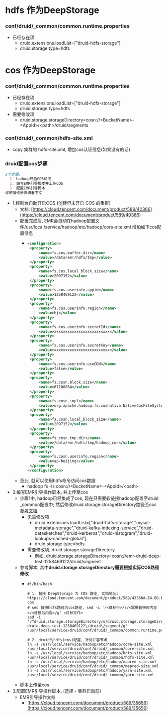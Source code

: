 # hdfs 作为DeepStorage
### conf/druid/_common/common.runtime.properties
- 已经存在项
  - druid.extensions.loadList=["druid-hdfs-storage"]
  - druid.storage.type=hdfs
# cos 作为DeepStorage
### conf/druid/_common/common.runtime.properties
- 已经存在项
  - druid.extensions.loadList=["druid-hdfs-storage"]
  - druid.storage.type=hdfs
- 需要修改项
  - druid.storage.storageDirectory=cosn://\<BucketName\>-\<AppId>/\<path\>/druid/segments
### conf/druid/_common/hdfs-site.xml
- copy 集群的 hdfs-site.xml, 增加cos认证信息(如果没有的话)

### druid配置cos步骤
```markdown
3个步骤:
  1. hadoop开启COS访问
  2. 编写EMR引导脚本并上传COS
  3. 配置EMR引导脚本
详细操作步骤请看下文
```
- 1.控制台自助开启COS (创建但未开启 COS 的集群)
  - 文档: [https://cloud.tencent.com/document/product/589/40366](https://cloud.tencent.com/document/product/589/40366)
  - 配置完成后, EMR会自动在hadoop配置文件/usr/local/service/hadoop/etc/hadoop/core-site.xml 增加如下cos配置信息
    - ```xml
      <configuration>
       <property>
           <name>fs.cos.buffer.dir</name>
           <value>/data/emr/hdfs/tmp</value>
       </property>
       <property>
           <name>fs.cos.local_block_size</name>
           <value>2097152</value>
       </property>
       <property>
           <name>fs.cos.userinfo.appid</name>
           <value>1258469122</value>
       </property>
       <property>
           <name>fs.cos.userinfo.region</name>
           <value>bj</value>
       </property>
       <property>
           <name>fs.cos.userinfo.secretId</name>
           <value>xxxxxxxxxxxxxxxxxxxxxxxxx</value>
       </property>
       <property>
           <name>fs.cos.userinfo.secretKey</name>
           <value>xxxxxxxxxxxxxxxxxxxxxxxxx</value>
       </property>
       <property>
           <name>fs.cos.userinfo.useCDN</name>
           <value>false</value>
       </property>
       <property>
           <name>fs.cosn.block.size</name>
           <value>67108864</value>
       </property>
       <property>
           <name>fs.cosn.impl</name>
           <value>org.apache.hadoop.fs.cosnative.NativeCosFileSystem</value>
       </property>
       <property>
           <name>fs.cosn.local_block_size</name>
           <value>2097152</value>
       </property>
       <property>
           <name>fs.cosn.tmp.dir</name>
           <value>/data/emr/hdfs/tmp/hadoop_cos</value>
       </property>
       <property>
           <name>fs.cosn.userinfo.region</name>
           <value>ap-beijing</value>
       </property>
      </configuration>
      ```
  - 至此, 就可以使用hdfs命令访问cos数据
    - hadoop fs -ls cosn://\<BucketName\>-\<AppId>/\<path\>
- 2.编写EMR引导操作脚本, 并上传至cos
  - 步骤1中, hadoop已经集成了cos, 现在只需要软链接hadoop配置至druid _common配置中; 然后修改druid.storage.storageDirectory路径至cos  [参考文档](https://cloud.tencent.com/document/product/589/43556#.E4.BD.BF.E7.94.A8-cos)
    - 无需修改项
      - druid.extensions.loadList=["druid-hdfs-storage","mysql-metadata-storage","druid-kafka-indexing-service","druid-datasketches","druid-kerberos","druid-histogram","druid-lookups-cached-global"]
      - druid.storage.type=hdfs
    - 需要修改项, druid.storage.storageDirectory
      - 例如, druid.storage.storageDirectory=cosn://emr-druid-deep-test-1258469122/druid/segment
  - 参考脚本, 其中**druid.storage.storageDirectory需要根据实际COS路径修改**
    - ```shell script
      #!/bin/bash
      
      # 1. 替换 DeepStorage 为 COS 路径, 文档地址: https://cloud.tencent.com/document/product/589/43556#.E4.BD.BF.E7.94.A8-cos
      # sed 替换hdfs路径为cos路径, sed -i '/<目标行>/s/<需要替换的内容>/<替换后内容>/g' <目标文件>
      sed -i '/^druid.storage.storageDirectory/s/druid.storage.storageDirectory.*/druid.storage.storageDirectory=cosn:\/\/emr-druid-deep-test-1258469122\/druid\/segment/g' /usr/local/service/druid/conf/druid/_common/common.runtime.properties
      
      # 2. druid的hdfs(cos)配置, 针对扩容节点
      ln -s /usr/local/service/hadoop/etc/hadoop/core-site.xml    /usr/local/service/druid/conf/druid/_common/core-site.xml
      ln -s /usr/local/service/hadoop/etc/hadoop/hdfs-site.xml    /usr/local/service/druid/conf/druid/_common/hdfs-site.xml
      ln -s /usr/local/service/hadoop/etc/hadoop/mapred-site.xml  /usr/local/service/druid/conf/druid/_common/mapred-site.xml
      ln -s /usr/local/service/hadoop/etc/hadoop/yarn-site.xml    /usr/local/service/druid/conf/druid/_common/yarn-site.xml
      ```
  - 脚本上传至cos
- 3.配置EMR引导操作脚本, (选择 - 集群启动前)
  - EMR引导操作文档
    - [https://cloud.tencent.com/document/product/589/35656](https://cloud.tencent.com/document/product/589/35656)

